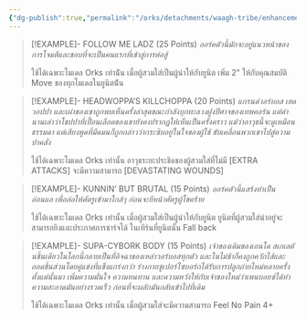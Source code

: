 ```yaml
---
{"dg-publish":true,"permalink":"/orks/detachments/waagh-tribe/enhancements/","dgEnableSearch":true,"created":"2023-12-12T14:04:42.000+07:00","updated":"2023-12-14T18:44:24.267+07:00"}
---
```


> [!EXAMPLE]- FOLLOW ME LADZ (25 Points)
> *ออร์คตัวนี้มักจะอยู่แนวหน้าของการโจมตีและชอบที่จะเป็นคนแรกที่เข้าสู่การต่อสู้*
> 
> ใช้ได้เฉพาะโมเดล Orks เท่าน้ัน เมื่อผู้สวมใส่เป็นผู้นําให้กับยูนิต เพิ่ม 2" ให้กับคุณสมบัติ Move ของทุกโมเดลในยูนิตน้ัน

> [!EXAMPLE]- HEADWOPPA’S KILLCHOPPA (20 Points)
> *แกรนด์วอร์บอส เฮดวอปปา และเผ่าของเขาถูกพบเห็นครั้งล่าสุดขณะกําลังบุกทะลวงฝูงปีศาจของเทพคอร์น แต่ตํานานเล่าว่าโชปปาที่เปื้อนเลือดของเขายังคงปรากฏให้เห็นเป็นครั้งคราว แม้ว่าอาวุธนี้จะดูเหมือนธรรมดา แต่เสียงพูดที่มืดมนก็ถูกกล่าวว่ากระซิบอยู่ในใจของผู้ใช้ ขับเคลื่อนพวกเขาไปสู่ความบ้าคลั่ง*
> 
> ใช้ได้เฉพาะโมเดล Orks เท่านั้น อาวุธระยะประชิดของผู้สวมใส่ที่ไม่มี \[EXTRA ATTACKS] จะมีความสามารถ \[DEVASTATING WOUNDS]

> [!EXAMPLE]- KUNNIN’ BUT BRUTAL (15 Points)
> *ออร์คตัวนี้แสร้งทําเป็นอ่อนแอ เพื่อล่อให้ศัตรูเข้ามาใกล้ๆ ก่อนจะยีหน้าศัตรูผู้โชคร้าย*
> 
> ใช้ได้เฉพาะโมเดล Orks เท่านั้น เมื่อผู้สวมใส่เป็นผู้นําให้กับยูนิต ยูนิตที่ผู้สวมใส่นําอยู่จะสามารถยิงและประกาศการชาร์จได้ ในเทิร์นที่ยูนิตนั้น Fall back

> [!EXAMPLE]- SUPA-CYBORK BODY (15 Points)
> *เจ้าของเดิมของเอนโด สเกเลตันชิ้นเดียวในโลกนี้กลายเป็นที่อิจฉาของเหล่าวอร์บอสทุกตัว และในไม่ช้าก็คงถูกควักไส้และถอดชิ้นส่วนโดยคู่แข่งที่แข็งแกร่งกว่า ร่างกายซูเปอร์ไซบอร์กได้รับการปลูกถ่ายใหม่หลายครั้งตั้งแต่นั้นมา เพิ่มความมั่นใจ ความทนทาน และความหวังให้กับเจ้าของใหม่ว่าเพนบอยซ์ได้ทําความสะอาดมันอย่างรวดเร็ว ก่อนที่จะผลักมันกลับเข้าไปที่เดิม*
> 
> ใช้ได้เฉพาะโมเดล Orks เท่านั้น เมื่อผู้สวมใส่จะมีความสามารถ Feel No Pain 4+

